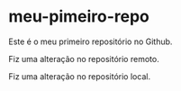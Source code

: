 # meu-pimeiro-repo
Este é o meu primeiro repositório no Github.

Fiz uma alteração no repositório remoto.

Fiz uma alteração no repositório local.
